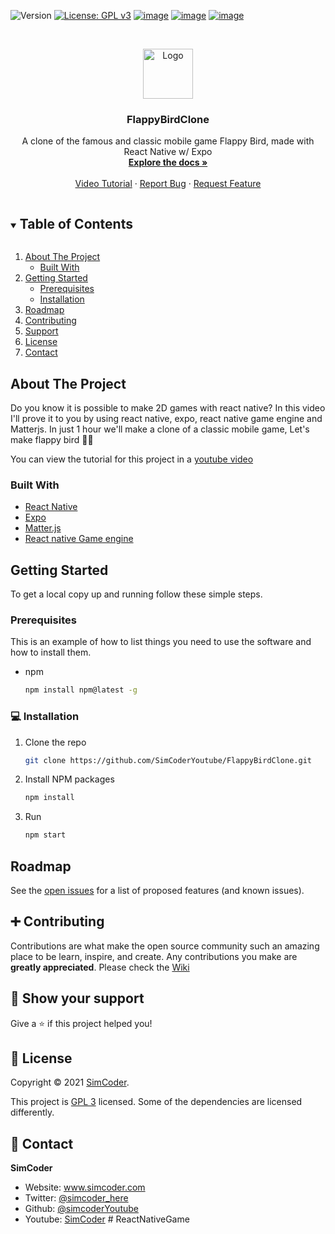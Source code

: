 ![Version](https://img.shields.io/badge/version-0.1-blue.svg?cacheSeconds=2592000)
[![License: GPL v3](https://img.shields.io/badge/License-GPLv3-blue.svg)](https://www.gnu.org/licenses/gpl-3.0)
[![image](https://img.shields.io/badge/Twitter-1DA1F2?style=for-the-badge&logo=twitter&logoColor=white)](https://twitter.com/simcoder_here)
[![image](https://img.shields.io/badge/Instagram-E4405F?style=for-the-badge&logo=instagram&logoColor=white)](https://www.instagram.com/simcoder_here/)
[![image](https://img.shields.io/badge/YouTube-FF0000?style=for-the-badge&logo=youtube&logoColor=white)](https://www.youtube.com/channel/UCQ5xY26cw5Noh6poIE-VBog)


<!-- PROJECT LOGO -->
<br />
<p align="center">
  <a href="https://www.youtube.com/channel/UCQ5xY26cw5Noh6poIE-VBog">
    <img src="https://pbs.twimg.com/profile_images/1300479753133191168/R-2_lhEt.jpg" alt="Logo" width="80" height="80">
  </a>

  <h3 align="center">FlappyBirdClone</h3>

  <p align="center">
    A clone of the famous and classic mobile game Flappy Bird, made with React Native w/ Expo
    <br />
    <a href="https://github.com/SimCoderYoutube/FlappyBirdClone"><strong>Explore the docs »</strong></a>
    <br />
    <br />
    <a href="https://www.youtube.com/watch?v=zK2xYD4Nytw&ab_channel=SimCoder">Video Tutorial</a>
    ·
    <a href="https://github.com/SimCoderYoutube/FlappyBirdClone/issues">Report Bug</a>
    ·
    <a href="https://github.com/SimCoderYoutube/FlappyBirdClone/issues">Request Feature</a>
  </p>
</p>



<!-- TABLE OF CONTENTS -->
<details open="open">
  <summary><h2 style="display: inline-block">Table of Contents</h2></summary>
  <ol>
    <li>
      <a href="#about-the-project">About The Project</a>
      <ul>
        <li><a href="#built-with">Built With</a></li>
      </ul>
    </li>
    <li>
      <a href="#getting-started">Getting Started</a>
      <ul>
        <li><a href="#prerequisites">Prerequisites</a></li>
        <li><a href="#installation">Installation</a></li>
      </ul>
    </li>
    <li><a href="#roadmap">Roadmap</a></li>
    <li><a href="#contributing">Contributing</a></li>
    <li><a href="#support">Support</a></li>
    <li><a href="#license">License</a></li>
    <li><a href="#contact">Contact</a></li>
   
  </ol>
</details>



<!-- ABOUT THE PROJECT -->
## About The Project

Do you know it is possible to make 2D games with react native? In this video I'll prove it to you by using react native, expo, react native game engine and Matterjs. In just 1 hour we'll make a clone of a classic mobile game, Let's make flappy bird 👨‍💻

You can view the tutorial for this project in a [youtube video](https://www.youtube.com/watch?v=zK2xYD4Nytw&ab_channel=SimCoder)


### Built With

* [React Native](https://reactnative.dev/)
* [Expo](https://expo.io/)
* [Matter.js](https://www.npmjs.com/package/matter-js)
* [React native Game engine](https://www.npmjs.com/package/react-native-game-engine)



<!-- GETTING STARTED -->
## Getting Started

To get a local copy up and running follow these simple steps.

### Prerequisites

This is an example of how to list things you need to use the software and how to install them.
* npm
  ```sh
  npm install npm@latest -g
  ```

### 💻 Installation

1. Clone the repo
   ```sh
   git clone https://github.com/SimCoderYoutube/FlappyBirdClone.git
   ```
1. Install NPM packages
   ```sh
   npm install
   ```

1. Run
   ```sh
   npm start
   ```

<!-- ROADMAP -->
## Roadmap

See the [open issues](https://github.com/SimCoderYoutube/FlappyBirdClone/issues) for a list of proposed features (and known issues).



<!-- CONTRIBUTING -->
## ➕ Contributing

Contributions are what make the open source community such an amazing place to be learn, inspire, and create. Any contributions you make are **greatly appreciated**. Please check the [Wiki](https://github.com/SimCoderYoutube/FlappyBirdClone/wiki/How-to-Contribute) 


## 🌟 Show your support


Give a ⭐️ if this project helped you!


## 📝 License

Copyright © 2021 [SimCoder](https://github.com/simcoderYoutube).

This project is [GPL 3](https://github.com/SimCoderYoutube/FlappyBirdClone/blob/main/LICENSE) licensed. Some of the dependencies are licensed differently.

<!-- CONTACT -->
## 👤 Contact


**SimCoder**

* Website: www.simcoder.com
* Twitter: [@simcoder\_here](https://twitter.com/simcoder\_here)
* Github: [@simcoderYoutube](https://github.com/simcoderYoutube)
* Youtube: [SimCoder](https://www.youtube.com/channel/UCQ5xY26cw5Noh6poIE-VBog)
#   R e a c t N a t i v e G a m e  
 